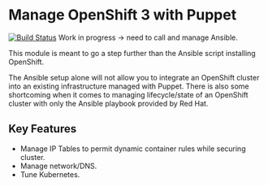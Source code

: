 # Manage OpenShift 3 with Puppet
[![Build Status](https://travis-ci.org/DanskSupermarked/puppet-openshift.svg?branch=master)](https://travis-ci.org/DanskSupermarked/puppet-openshift)
Work in progress -> need to call and manage Ansible.

This module is meant to go a step further than the Ansible script installing OpenShift.

The Ansible setup alone will not allow you to integrate an OpenShift cluster into an existing infrastructure managed with Puppet. There is also some shortcoming when it comes to managing lifecycle/state of an OpenShift cluster with only the Ansible playbook provided by Red Hat.

## Key Features
- Manage IP Tables to permit dynamic container rules while securing cluster.
- Manage network/DNS.
- Tune Kubernetes.
